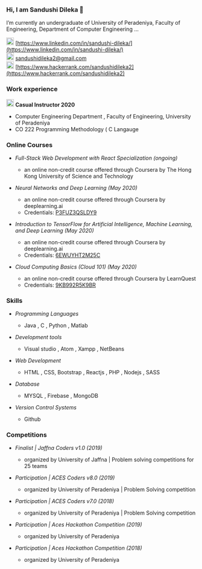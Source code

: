 ### Hi, I am Sandushi Dileka 👋

<!--
**sandushi/sandushi** is a ✨ _special_ ✨ repository because its `README.md` (this file) appears on your GitHub profile.

Here are some ideas to get you started:

- 🔭 I’m currently working on ...
- 🌱 I’m currently learning ...
- 👯 I’m looking to collaborate on ...
- 🤔 I’m looking for help with ...
- 💬 Ask me about ...
- 📫 How to reach me: ...
- 😄 Pronouns: ...
- ⚡ Fun fact: ...
-->


 I’m currently an undergraduate  of University of Peradeniya, Faculty of Engineering, Department of Computer Engineering ...

 <img src="https://cdn4.iconfinder.com/data/icons/social-media-icons-the-circle-set/48/linkedin_circle-512.png" width="20" height="20" />  [https://www.linkedin.com/in/sandushi-dileka/](https://www.linkedin.com/in/sandushi-dileka/) <br />
 <img src="https://play-lh.googleusercontent.com/-gBEH8jVhT9palMzQHOdXtA8OSu5AdbyaQ4ldEsCpzW-g_tpxH805_mJZZBZ3-T2Tm4O" width="20" height="20" />  [sandushidileka2@gmail.com](sandushidileka2@gmail.com) <br />
 <img src="https://cdn4.iconfinder.com/data/icons/logos-and-brands/512/160_Hackerrank_logo_logos-512.png" width="20" height="20" />  [https://www.hackerrank.com/sandushidileka2](https://www.hackerrank.com/sandushidileka2) <br />
 
 ### Work experience 
 
 <img src="https://www.emojimeaning.com/img/img-apple-160/1f469-200d-1f3eb.png" width="20" height="20" />   __Casual Instructor 2020__
 * Computer Engineering Department , Faculty of Engineering, University of Peradeniya
 * CO 222 Programming Methodology ( C Langauge
 
 ### Online Courses
 
 * _Full-Stack Web Development with React Specialization (ongoing)_
    * an online non-credit course offered through Coursera by The Hong Kong University of Science and Technology
    
 * _Neural Networks and Deep Learning (May 2020)_
    * an online non-credit course offered through Coursera by deeplearning.ai 
    * Credentials: [P3FUZ3QSLDY9](https://www.coursera.org/account/accomplishments/verify/P3FUZ3QSLDY9)
    
 * _Introduction to TensorFlow for Artificial Intelligence, Machine Learning, and Deep Learning (May 2020)_
    * an online non-credit course offered through Coursera by deeplearning.ai 
    * Credentials: [6EWUYHT2M25C](https://www.coursera.org/account/accomplishments/verify/6EWUYHT2M25C)

 * _Cloud Computing Basics (Cloud 101) (May 2020)_
    * an online non-credit course offered through Coursera by LearnQuest
    * Credentials: [9KB992R5K9BR](https://www.coursera.org/account/accomplishments/certificate/9KB992R5K9BR)
    
 
### Skills

 * _Programming Languages_
    * Java , C , Python , Matlab
    
 * _Development tools_
    * Visual studio , Atom , Xampp , NetBeans
    
 * _Web Development_
    * HTML , CSS, Bootstrap , Reactjs , PHP , Nodejs , SASS
    
 * _Database_
    * MYSQL , Firebase , MongoDB
    
 * _Version Control Systems_
    * Github

### Competitions

 *  _Finalist | Jaffna Coders v1.0 (2019)_
    * organized by University of Jaffna | Problem solving competitions for 25 teams
    
 * _Participation | ACES Coders v8.0 (2019)_
    * organized by University of Peradeniya | Problem Solving competition
   
 * _Participation | ACES Coders v7.0 (2018)_
    * organized by University of Peradeniya | Problem Solving competition
    
 * _Participation | Aces Hackathon Competition (2019)_
    * organized by University of Peradeniya
    
 * _Participation | Aces Hackathon Competition (2018)_
    * organized by University of Peradeniya


    
    



 
 
 
 
